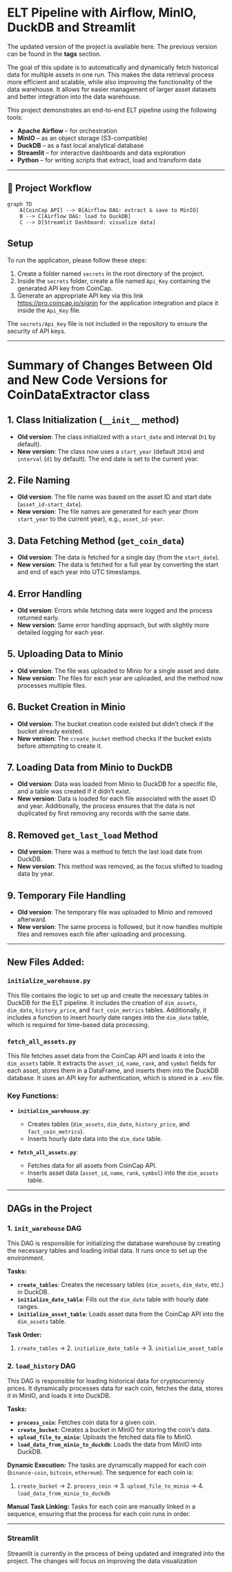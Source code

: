 # ELT Pipeline with Airflow, MinIO, DuckDB and Streamlit

The updated version of the project is available here. The previous version can be found in the **tags** section.

The goal of this update is to automatically and dynamically fetch historical data for multiple assets in one run. This makes the data retrieval process more efficient and scalable, while also improving the functionality of the data warehouse. It allows for easier management of larger asset datasets and better integration into the data warehouse.

This project demonstrates an end-to-end ELT pipeline using the following tools:

- **Apache Airflow** – for orchestration
- **MinIO** – as an object storage (S3-compatible)
- **DuckDB** – as a fast local analytical database
- **Streamlit** – for interactive dashboards and data exploration
- **Python** – for writing scripts that extract, load and transform data

---

## 🔁 Project Workflow

```mermaid
graph TD
    A[CoinCap API] --> B[Airflow DAG: extract & save to MinIO]
    B --> C[Airflow DAG: load to DuckDB]
    C --> D[Streamlit Dashboard: visualize data]
```

## Setup

To run the application, please follow these steps:

1. Create a folder named `secrets` in the root directory of the project.
2. Inside the `secrets` folder, create a file named `Api_Key` containing the generated API key from CoinCap.
3. Generate an appropriate API key via this link https://pro.coincap.io/signin for the application integration and place it inside the `Api_Key` file.

The `secrets/Api_Key` file is not included in the repository to ensure the security of API keys.

---

# Summary of Changes Between Old and New Code Versions for **CoinDataExtractor** class

## 1. Class Initialization (`__init__` method)
- **Old version**: The class initialized with a `start_date` and interval (`h1` by default).
- **New version**: The class now uses a `start_year` (default `2024`) and `interval` (`d1` by default). The end date is set to the current year.

## 2. File Naming
- **Old version**: The file name was based on the asset ID and start date (`asset_id-start_date`).
- **New version**: The file names are generated for each year (from `start_year` to the current year), e.g., `asset_id-year`.

## 3. Data Fetching Method (`get_coin_data`)
- **Old version**: The data is fetched for a single day (from the `start_date`).
- **New version**: The data is fetched for a full year by converting the start and end of each year into UTC timestamps.

## 4. Error Handling
- **Old version**: Errors while fetching data were logged and the process returned early.
- **New version**: Same error handling approach, but with slightly more detailed logging for each year.

## 5. Uploading Data to Minio
- **Old version**: The file was uploaded to Minio for a single asset and date.
- **New version**: The files for each year are uploaded, and the method now processes multiple files.

## 6. Bucket Creation in Minio
- **Old version**: The bucket creation code existed but didn’t check if the bucket already existed.
- **New version**: The `create_bucket` method checks if the bucket exists before attempting to create it.

## 7. Loading Data from Minio to DuckDB
- **Old version**: Data was loaded from Minio to DuckDB for a specific file, and a table was created if it didn’t exist.
- **New version**: Data is loaded for each file associated with the asset ID and year. Additionally, the process ensures that the data is not duplicated by first removing any records with the same date.

## 8. Removed `get_last_load` Method
- **Old version**: There was a method to fetch the last load date from DuckDB.
- **New version**: This method was removed, as the focus shifted to loading data by year.

## 9. Temporary File Handling
- **Old version**: The temporary file was uploaded to Minio and removed afterward.
- **New version**: The same process is followed, but it now handles multiple files and removes each file after uploading and processing.

---

## New Files Added:

### `initialize_warehouse.py`
This file contains the logic to set up and create the necessary tables in DuckDB for the ELT pipeline. It includes the creation of `dim_assets`, `dim_date`, `history_price`, and `fact_coin_metrics` tables. Additionally, it includes a function to insert hourly date ranges into the `dim_date` table, which is required for time-based data processing.

### `fetch_all_assets.py`
This file fetches asset data from the CoinCap API and loads it into the `dim_assets` table. It extracts the `asset_id`, `name`, `rank`, and `symbol` fields for each asset, stores them in a DataFrame, and inserts them into the DuckDB database. It uses an API key for authentication, which is stored in a `.env` file.

### Key Functions:

- **`initialize_warehouse.py`**: 
    - Creates tables (`dim_assets`, `dim_date`, `history_price`, and `fact_coin_metrics`).
    - Inserts hourly date data into the `dim_date` table.

- **`fetch_all_assets.py`**:
    - Fetches data for all assets from CoinCap API.
    - Inserts asset data (`asset_id`, `name`, `rank`, `symbol`) into the `dim_assets` table.

---

## DAGs in the Project

### 1. `init_warehouse` DAG
This DAG is responsible for initializing the database warehouse by creating the necessary tables and loading initial data. It runs once to set up the environment.

**Tasks:**
- **`create_tables`**: Creates the necessary tables (`dim_assets`, `dim_date`, etc.) in DuckDB.
- **`initialize_date_table`**: Fills out the `dim_date` table with hourly date ranges.
- **`initialize_asset_table`**: Loads asset data from the CoinCap API into the `dim_assets` table.

**Task Order:**
1. `create_tables` → 2. `initialize_date_table` → 3. `initialize_asset_table`

### 2. `load_history` DAG
This DAG is responsible for loading historical data for cryptocurrency prices. It dynamically processes data for each coin, fetches the data, stores it in MinIO, and loads it into DuckDB.

**Tasks:**
- **`process_coin`**: Fetches coin data for a given coin.
- **`create_bucket`**: Creates a bucket in MinIO for storing the coin's data.
- **`upload_file_to_minio`**: Uploads the fetched data file to MinIO.
- **`load_data_from_minio_to_duckdb`**: Loads the data from MinIO into DuckDB.

**Dynamic Execution:**
The tasks are dynamically mapped for each coin (`binance-coin`, `bitcoin`, `ethereum`). The sequence for each coin is:
1. `create_bucket` → 2. `process_coin` → 3. `upload_file_to_minio` → 4. `load_data_from_minio_to_duckdb`

**Manual Task Linking:**
Tasks for each coin are manually linked in a sequence, ensuring that the process for each coin runs in order.

---

### Streamlit
Streamlit is currently in the process of being updated and integrated into the project. The changes will focus on improving the data visualization




